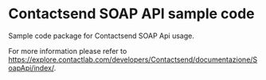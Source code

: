 # Contactsend SOAP API sample code

Sample code package for Contactsend SOAP Api usage.

For more information please refer to https://explore.contactlab.com/developers/Contactsend/documentazione/SoapApi/index/.
